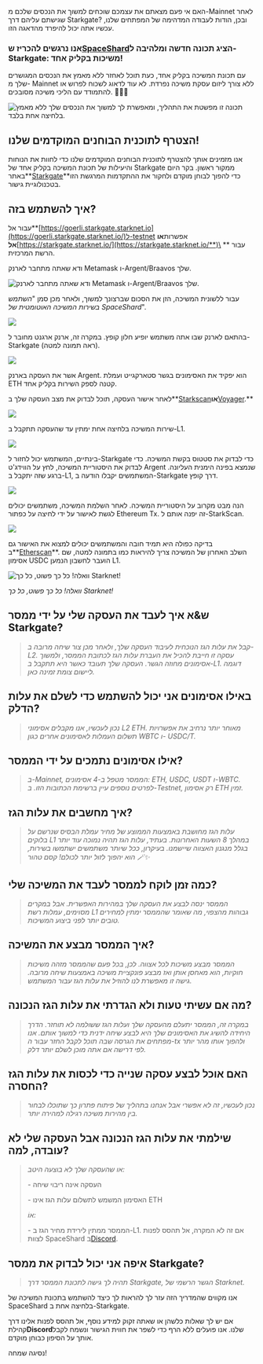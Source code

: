 האם אי פעם מצאתם את עצמכם שוכחים למשוך את הנכסים שלכם מ-Mainnet לאחר שגישתם עליהם דרך Starkgate? ובכן, הודות לעבודה המדהימה של המפתחים שלנו, עכשיו אתה יכול להיפרד מהדאגה הזו.

### אנו נרגשים להכריז ש[SpaceShard](https://www.spaceshard.io/)הציג תכונה חדשה ומלהיבה ל-Starkgate: משיכות בקליק אחד!

עם תכונת המשיכה בקליק אחד, כעת תוכל לאחזר ללא מאמץ את הנכסים המגושרים שלך מ- Mainnet ללא צורך ליזום עסקת משיכה נפרדת. לא עוד לדאוג לשכוח לפרוש או להתמודד עם הליכי משיכה מסובכים. 🥳🥳🥳

![תכונה זו מפשטת את התהליך, ומאפשרת לך למשוך את הנכסים שלך ללא מאמץ בלחיצה אחת בלבד.](/assets/meme-image-spaceshard.jpg "תכונה זו מפשטת את התהליך, ומאפשרת לך למשוך את הנכסים שלך ללא מאמץ בלחיצה אחת בלבד.")

## הצטרף לתוכנית הבוחנים המוקדמים שלנו!

אנו מזמינים אותך להצטרף לתוכנית הבוחנים המוקדמים שלנו כדי לחוות את הנוחות והיעילות של תכונת המשיכה בקליק אחד של Starkgate ממקור ראשון. בקר היום באתר**[Starkgate](https://starkgate.starknet.io/terms)**כדי להפוך לבוחן מוקדם ולחקור את ההתקדמות המרגשת הזו בטכנולוגיית גישור.

## איך להשתמש בזה?

עבור אל**[https://goerli.starkgate.starknet.io](https://goerli.starkgate.starknet.io/)ל-testnet אפשרות**או אל**\[https://starkgate.starknet.io/](https://starkgate.starknet.io/**)\ *\* עבור הרשת המרכזית.

ודא שאתה מתחבר לארנק Metamask ו-Argent/Braavos שלך.

![ודא שאתה מתחבר לארנק Metamask ו-Argent/Braavos שלך.](/assets/metamask-argent-braavos-connection.jpg)

עבור ללשונית המשיכה, הזן את הסכום שברצונך למשוך, ולאחר מכן סמן "*השתמש בשירות המשיכה האוטומטית של SpaceShard*".

![](/assets/withdrawl-tab.jpg)

בהתאם לארנק שבו אתה משתמש יופיע חלון קופץ. במקרה זה, ארנק ארגנט מחובר ל-Starkgate (ראה תמונה למטה).

![](/assets/argent-popup.jpg)

אשר את העסקה בארנק Argent. הוא יפקיד את האסימונים בגשר סטארקגייט ועמלת ETH קטנה לספק השירות בקליק אחד.

לאחר אישור העסקה, תוכל לבדוק את מצב העסקה שלך ב**[Starkscan](https://starkscan.co/)**או**[Voyager](https://voyager.online/).**

![](/assets/transaction-is-being-processed-on-sn.jpg)

שירות המשיכה בלחיצה אחת ימתין עד שהעסקה תתקבל ב-L1.

![](/assets/transaction-gets-accepted-on-l1.-.jpg)

בינתיים, המשתמש יכול לחזור ל-Starkgate כדי לבדוק את סטטוס בקשת המשיכה. כדי לבדוק את היסטוריית המשיכה, לחץ על הווידג'ט Argent שנמצא בפינה הימנית העליונה. ברגע שזה יתקבל ב-L1, המשתמשים יקבלו הודעה ב-Starkgate דרך קופץ.

![](/assets/starkgate-page.jpg)

הנה מבט מקרוב על היסטוריית המשיכה. לאחר השלמת המשיכה, משתמשים יכולים לגשת לאישור על ידי לחיצה על כפתור Ethereum Tx. זה יפנה אותם ל-StarkScan.

![](/assets/withdrawal-history-confirmation.jpg)

בדיקה כפולה היא תמיד חובה והמשתמשים יכולים למצוא את האישור גם ב**[Etherscan](https://etherscan.io/)**. השלב האחרון של המשיכה צריך להיראות כמו בתמונה למטה, שם אסימון USDC הועבר לחשבון הנמען L1.

![](/assets/etherscan.jpg "וואלה! כל כך פשוט, כל כך Starknet!")

*וואלה! כל כך פשוט, כל כך Starknet!*

## ש&א איך לעבד את העסקה שלי על ידי ממסר Starkgate?

> *קבל את עלות הגז הנוכחית לעיבוד העסקה שלך, ולאחר מכן צור שיחה מרובה ב-L2. עסקה זו חייבת להכיל את העברת עלות הגז לכתובת הממסר, ולמשוך אסימונים מחוזה הגשר. העסקה שלך תעובד כאשר היא תתקבל ב-L1. דוגמה ליישום צומת זמינה כאן.*

## באילו אסימונים אני יכול להשתמש כדי לשלם את עלות הדלק?

> *נכון לעכשיו, אנו מקבלים אסימוני L2 ETH. מאוחר יותר נרחיב את אפשרויות תשלום העמלות לאסימונים אחרים כגון WBTC ו- USDC/T.*

## אילו אסימונים נתמכים על ידי הממסר?

> *ב-Mainnet, הממסר מטפל ב-4 אסימונים: ETH, USDC, USDT ו-WBTC. לפרטים נוספים עיין ברשימת הכתובות הזו. ב-Testnet, רק אסימון ETH זמין.*

## איך מחשבים את עלות הגז?

> *עלות הגז מחושבת באמצעות הממוצע של מחיר עמלת הבסיס שנרשם על בלוקים L1 במהלך 8 השעות האחרונות. בעתיד, עלות הגז תהיה נמוכה עוד יותר בגלל מנגנון האצווה שיישמנו. בעיקרון, ככל שיותר משתמשים ישתמשו בשירות, הוא יהפוך לזול יותר לכולם! קסם טהור 🪄✨*

## כמה זמן לוקח לממסר לעבד את המשיכה שלי?

> *הממסר ינסה לבצע את העסקה שלך במהירות האפשרית. אבל במקרים מסוימים, עמלות רשת L1 גבוהות מהצפוי, מה שאומר שהממסר ימתין למחירים טובים יותר לפני ביצוע המשיכות.*

## איך הממסר מבצע את המשיכה?

> *הממסר מבצע משיכות לכל אצווה. לכן, בכל פעם שהממסר מזהה משיכות חוקיות, הוא מאחסן אותן ואז מבצע פונקציית משיכה באמצעות שיחה מרובה. גישה זו מאפשרת לנו להוזיל את עלות הגז עבור המשתמש.*

## מה אם עשיתי טעות ולא הגדרתי את עלות הגז הנכונה?

> *במקרה זה, הממסר יתעלם מהעסקה שלך ועלות הגז ששולמה לא תוחזר. הדרך היחידה להשיג את האסימונים שלך היא לבצע שיחה ידנית כדי למשוך אותם. אנו מפתחים את הגרסה שבה תוכל לקבל החזר עבור ה-tx ולהפוך אותו מהר יותר לפי דרישה אם אתה מוכן לשלם יותר דלק.*

## האם אוכל לבצע עסקה שנייה כדי לכסות את עלות הגז החסרה?

> *נכון לעכשיו, זה לא אפשרי אבל אנחנו בתהליך של פיתוח פתרון כך שתוכלו לבחור בין מהירות משיכה רגילה למהירה יותר.*

## שילמתי את עלות הגז הנכונה אבל העסקה שלי לא עובדה, למה?

> *או שהעסקה שלך לא בוצעה היטב:*
> 
> \- העסקה אינה ריבוי שיחה
> 
> \- האסימון המשמש לתשלום עלות הגז אינו ETH
> 
> *אוֹ:*
> 
> \- הממסר ממתין לירידת מחיר הגז ב-L1. אם זה לא המקרה, אל תהסס לפנות לצוות SpaceShard ב[Discord](https://discord.gg/6PKcsRPQKC).

## איפה אני יכול לבדוק את ממסר Starkgate?

> *תהיה לך גישה לתכונת הממסר דרך Starkgate, הגשר הרשמי של Starknet.*

אנו מקווים שהמדריך הזה עזר לך להראות לך כיצד להשתמש בתכונת המשיכה של SpaceShard בלחיצה אחת ב-Starkgate.

אם יש לך שאלות כלשהן או שאתה זקוק למידע נוסף, אל תהסס לפנות אלינו דרך קהילת**Discord**שלנו. אנו פועלים ללא הרף כדי לשפר את חווית הגישור ונשמח לקבל אותך על הסיפון כבוחן מוקדם.

נסיגה שמחה!

[](https://medium.com/tag/starkware?source=post_page-----5e96e5dc152c---------------starkware-----------------)